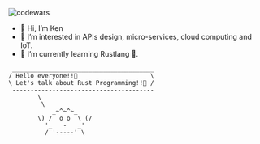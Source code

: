 ![codewars](https://www.codewars.com/users/kenesparta/badges/small)

- 👋 Hi, I’m Ken
- 👀 I’m interested in APIs design, micro-services, cloud computing and IoT.
- 🌱 I’m currently learning Rustlang 🦀.

```
 _______________________________________
/ Hello everyone!!👋                    \
\ Let's talk about Rust Programming!!🦀 /
 ---------------------------------------
        \
         \
            _~^~^~_
        \) /  o o  \ (/
          '_   -   _'
          / '-----' \
```
